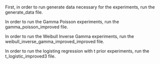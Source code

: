

First, in order to run generate data necessary for the experiments, run the generate_data file.

In order to run the Gamma Poisson experiments, run the gamma_poisson_improved file.

In order to run the Weibull Inverse Gamma experiments, run the weibull_inverse_gamma_improved_improved file.

In order to run the logisting regression with t prior experiments, run the t_logistic_improved3 file.
